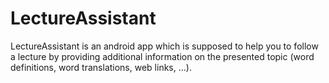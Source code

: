 # LectureAssistant
LectureAssistant is an android app which is supposed to help you to follow a lecture by providing additional information on the presented topic (word definitions, word translations, web links, ...).
